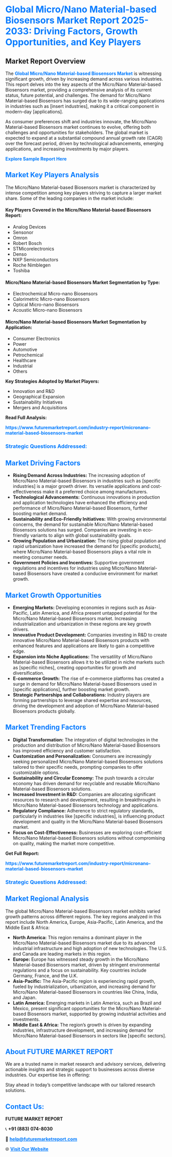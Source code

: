 <h1 style="color: #007BFF;">Global Micro/Nano Material-based Biosensors Market Report 2025-2033: Driving Factors, Growth Opportunities, and Key Players</h1>

<section id="overview">
<h2>Market Report Overview</h2>
<p>The <a href="https://www.futuremarketreport.com/industry-report/micronano-material-based-biosensors-market" style="color: #007BFF; text-decoration: none;"><strong>Global Micro/Nano Material-based Biosensors Market</strong></a> is witnessing significant growth, driven by increasing demand across various industries. This report delves into the key aspects of the Micro/Nano Material-based Biosensors market, providing a comprehensive analysis of its current status, future potential, and challenges. The demand for Micro/Nano Material-based Biosensors has surged due to its wide-ranging applications in industries such as [insert industries], making it a critical component in modern-day [applications].</p>
<p>As consumer preferences shift and industries innovate, the Micro/Nano Material-based Biosensors market continues to evolve, offering both challenges and opportunities for stakeholders. The global market is expected to expand at a substantial compound annual growth rate (CAGR) over the forecast period, driven by technological advancements, emerging applications, and increasing investments by major players.</p>
</section>

<section id="overview">
<p><a href="https://www.futuremarketreport.com/request-sample/reportId=75796" style="color: #007BFF; text-decoration: none;"><strong>Explore Sample Report Here</strong></a></p>
</section>

<section id="key-players">
<h2 style="color: #007BFF;">Market Key Players Analysis</h2>
<p>The Micro/Nano Material-based Biosensors market is characterized by intense competition among key players striving to capture a larger market share. Some of the leading companies in the market include:</p>
<h4>Key Players Covered in the Micro/Nano Material-based Biosensors Report:</h4>
<ul><li>Analog Devices</li><li>Sensonor</li><li>Omron</li><li>Robert Bosch</li><li>STMicorelectronics</li><li>Denso</li><li>NXP Semiconductors</li><li>Roche Nimblegen</li><li>Toshiba</li></ul>
<h4>Micro/Nano Material-based Biosensors Market Segmentation by Type:</h4>
<ul><li>Electrochemical Micro-nano Biosensors</li><li>Calorimetric Micro-nano Biosensors</li><li>Optical Micro-nano Biosensors</li><li>Acoustic Micro-nano Biosensors</li></ul>

<h4>Micro/Nano Material-based Biosensors Market Segmentation by Application:</h4>
<ul><li>Consumer Electronics</li><li>Power</li><li>Automotive</li><li>Petrochemical</li><li>Healthcare</li><li>Industrial</li><li>Others</li></ul>
<p><strong>Key Strategies Adopted by Market Players:</strong></p>
<ul>
<li>Innovation and R&D</li>
<li>Geographical Expansion</li>
<li>Sustainability Initiatives</li>
<li>Mergers and Acquisitions</li>
</ul>
</section>

<section>
<p><strong>Read Full Analysis: </strong></p><a href="https://www.futuremarketreport.com/industry-report/micronano-material-based-biosensors-market" style="color: #007BFF; text-decoration: none;"><strong>https://www.futuremarketreport.com/industry-report/micronano-material-based-biosensors-market</strong></a>
<h3 style="color: #007BFF;">Strategic Questions Addressed:</h3>
</section>

<section id="driving-factors">
<h2 style="color: #007BFF;">Market Driving Factors</h2>
<ul>
<li><strong>Rising Demand Across Industries:</strong> The increasing adoption of Micro/Nano Material-based Biosensors in industries such as [specific industries] is a major growth driver. Its versatile applications and cost-effectiveness make it a preferred choice among manufacturers.</li>
<li><strong>Technological Advancements:</strong> Continuous innovations in production and application technologies have enhanced the efficiency and performance of Micro/Nano Material-based Biosensors, further boosting market demand.</li>
<li><strong>Sustainability and Eco-Friendly Initiatives:</strong> With growing environmental concerns, the demand for sustainable Micro/Nano Material-based Biosensors solutions has surged. Companies are investing in eco-friendly variants to align with global sustainability goals.</li>
<li><strong>Growing Population and Urbanization:</strong> The rising global population and rapid urbanization have increased the demand for [specific products], where Micro/Nano Material-based Biosensors plays a vital role in meeting consumer needs.</li>
<li><strong>Government Policies and Incentives:</strong> Supportive government regulations and incentives for industries using Micro/Nano Material-based Biosensors have created a conducive environment for market growth.</li>
</ul>
</section>

<section id="growth-opportunities">
<h2 style="color: #007BFF;">Market Growth Opportunities</h2>
<ul>
<li><strong>Emerging Markets:</strong> Developing economies in regions such as Asia-Pacific, Latin America, and Africa present untapped potential for the Micro/Nano Material-based Biosensors market. Increasing industrialization and urbanization in these regions are key growth drivers.</li>
<li><strong>Innovative Product Development:</strong> Companies investing in R&D to create innovative Micro/Nano Material-based Biosensors products with enhanced features and applications are likely to gain a competitive edge.</li>
<li><strong>Expansion into Niche Applications:</strong> The versatility of Micro/Nano Material-based Biosensors allows it to be utilized in niche markets such as [specific niches], creating opportunities for growth and diversification.</li>
<li><strong>E-commerce Growth:</strong> The rise of e-commerce platforms has created a surge in demand for Micro/Nano Material-based Biosensors used in [specific applications], further boosting market growth.</li>
<li><strong>Strategic Partnerships and Collaborations:</strong> Industry players are forming partnerships to leverage shared expertise and resources, driving the development and adoption of Micro/Nano Material-based Biosensors products globally.</li>
</ul>
</section>

<section id="trending-factors">
<h2 style="color: #007BFF;">Market Trending Factors</h2>
<ul>
<li><strong>Digital Transformation:</strong> The integration of digital technologies in the production and distribution of Micro/Nano Material-based Biosensors has improved efficiency and customer satisfaction.</li>
<li><strong>Customization and Personalization:</strong> Consumers are increasingly seeking personalized Micro/Nano Material-based Biosensors solutions tailored to their specific needs, prompting companies to offer customizable options.</li>
<li><strong>Sustainability and Circular Economy:</strong> The push towards a circular economy has driven demand for recyclable and reusable Micro/Nano Material-based Biosensors solutions.</li>
<li><strong>Increased Investment in R&D:</strong> Companies are allocating significant resources to research and development, resulting in breakthroughs in Micro/Nano Material-based Biosensors technology and applications.</li>
<li><strong>Regulatory Compliance:</strong> Adherence to strict regulatory standards, particularly in industries like [specific industries], is influencing product development and quality in the Micro/Nano Material-based Biosensors market.</li>
<li><strong>Focus on Cost-Effectiveness:</strong> Businesses are exploring cost-efficient Micro/Nano Material-based Biosensors solutions without compromising on quality, making the market more competitive.</li>
</ul>
</section>

<section>
<p><strong>Get Full Report: </strong></p><a href="https://www.futuremarketreport.com/industry-report/micronano-material-based-biosensors-market" style="color: #007BFF; text-decoration: none;"><strong>https://www.futuremarketreport.com/industry-report/micronano-material-based-biosensors-market</strong></a>
<h3 style="color: #007BFF;">Strategic Questions Addressed:</h3>
</section>


<section id="regional-analysis">
<h2 style="color: #007BFF;">Market Regional Analysis</h2>
<p>The global Micro/Nano Material-based Biosensors market exhibits varied growth patterns across different regions. The key regions analyzed in this report include North America, Europe, Asia-Pacific, Latin America, and the Middle East & Africa:</p>
<ul>
<li><strong>North America:</strong> This region remains a dominant player in the Micro/Nano Material-based Biosensors market due to its advanced industrial infrastructure and high adoption of new technologies. The U.S. and Canada are leading markets in this region.</li>
<li><strong>Europe:</strong> Europe has witnessed steady growth in the Micro/Nano Material-based Biosensors market, driven by stringent environmental regulations and a focus on sustainability. Key countries include Germany, France, and the U.K.</li>
<li><strong>Asia-Pacific:</strong> The Asia-Pacific region is experiencing rapid growth, fueled by industrialization, urbanization, and increasing demand for Micro/Nano Material-based Biosensors in countries like China, India, and Japan.</li>
<li><strong>Latin America:</strong> Emerging markets in Latin America, such as Brazil and Mexico, present significant opportunities for the Micro/Nano Material-based Biosensors market, supported by growing industrial activities and investments.</li>
<li><strong>Middle East & Africa:</strong> The region’s growth is driven by expanding industries, infrastructure development, and increasing demand for Micro/Nano Material-based Biosensors in sectors like [specific sectors].</li>
</ul>
</section>

<footer>
<h2 style="color: #007BFF;">About FUTURE MARKET REPORT</h2>
<p>We are a trusted name in market research and advisory services, delivering actionable insights and strategic support to businesses across diverse industries. Our expertise lies in offering:</p>

<p>Stay ahead in today’s competitive landscape with our tailored research solutions.</p>

<h2 style="color: #007BFF;">Contact Us:</h2>
<p><strong>FUTURE MARKET REPORT</strong></p>
<p>📞 <strong>+91 (883) 074-8030</strong></p>
<p>📧 <strong><a href="mailto:help@futuremarketreport.com" style="color: #007BFF;">help@futuremarketreport.com</a></strong></p>
<p>🌐 <strong><a href="https://www.futuremarketreport.com/" style="color: #007BFF;">Visit Our Website</a></strong></p>
</footer>